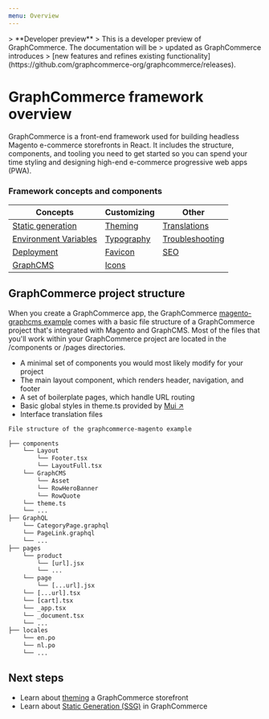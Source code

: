 ```yaml
---
menu: Overview
---
```


<div data-nosnippet>
> **Developer preview**  
> This is a developer preview of GraphCommerce. The documentation will be
> updated as GraphCommerce introduces
> [new features and refines existing functionality](https://github.com/graphcommerce-org/graphcommerce/releases).
</div>

# GraphCommerce framework overview

GraphCommerce is a front-end framework used for building headless Magento
e-commerce storefronts in React. It includes the structure, components, and
tooling you need to get started so you can spend your time styling and designing
high-end e-commerce progressive web apps (PWA).

### Framework concepts and components

| Concepts                                                       | Customizing                              | Other                                              |
| -------------------------------------------------------------- | ---------------------------------------- | -------------------------------------------------- |
| [Static generation](../framework/static-generation.md)         | [Theming](../framework/theming.md)       | [Translations](../framework/translations.md)       |
| [Environment Variables](../framework/environment-variables.md) | [Typography](../framework/typography.md) | [Troubleshooting](../framework/troubleshooting.md) |
| [Deployment](../framework/deployment.md)                       | [Favicon](../framework/favicon.md)       | [SEO](../framework/seo.md)                         |
| [GraphCMS](../framework/graphcms.md)                           | [Icons](../framework//icons.md)          |                                                    |

## GraphCommerce project structure

When you create a GraphCommerce app, the GraphCommerce
[magento-graphcms example](../getting-started/readme.md) comes with a basic file
structure of a GraphCommerce project that's integrated with Magento and
GraphCMS. Most of the files that you'll work within your GraphCommerce project
are located in the /components or /pages directories.

- A minimal set of components you would most likely modify for your project
- The main layout component, which renders header, navigation, and footer
- A set of boilerplate pages, which handle URL routing
- Basic global styles in theme.ts provided by
  [Mui ↗](https://mui.com/customization/default-theme/)
- Interface translation files

```txt
File structure of the graphcommerce-magento example

├── components
    └── Layout
        └── Footer.tsx
        └── LayoutFull.tsx
    └── GraphCMS
        └── Asset
        └── RowHeroBanner
        └── RowQuote
    └── theme.ts
    └── ...
├── GraphQL
    └── CategoryPage.graphql
    └── PageLink.graphql
    └── ...
├── pages
    └── product
        └── [url].jsx
        └── ...
    └── page
        └── [...url].jsx
    └── [...url].tsx
    └── [cart].tsx
    └── _app.tsx
    └── _document.tsx
    └── ...
├── locales
    └── en.po
    └── nl.po
    └── ...
```

## Next steps

- Learn about [theming](../framework/theming.md) a GraphCommerce storefront
- Learn about [Static Generation (SSG)](../framework/static-generation.md) in
  GraphCommerce
